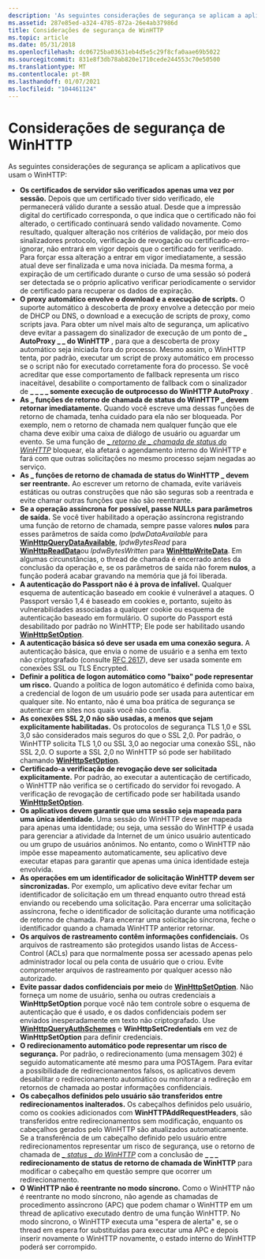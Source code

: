 ```yaml
---
description: 'As seguintes considerações de segurança se aplicam a aplicativos que usam WinHTTP: certificados de servidor são verificados apenas uma vez por sessão.'
ms.assetid: 287e85ed-a324-4785-872a-26e4ab37986d
title: Considerações de segurança de WinHTTP
ms.topic: article
ms.date: 05/31/2018
ms.openlocfilehash: dc06725ba03631eb4d5e5c29f8cfa0aae69b5022
ms.sourcegitcommit: 831e8f3db78ab820e1710cede244553c70e50500
ms.translationtype: MT
ms.contentlocale: pt-BR
ms.lasthandoff: 01/07/2021
ms.locfileid: "104461124"
---
```

# <a name="winhttp-security-considerations"></a>Considerações de segurança de WinHTTP

As seguintes considerações de segurança se aplicam a aplicativos que usam o WinHTTP:

-   **Os certificados de servidor são verificados apenas uma vez por sessão.** Depois que um certificado tiver sido verificado, ele permanecerá válido durante a sessão atual. Desde que a impressão digital do certificado corresponda, o que indica que o certificado não foi alterado, o certificado continuará sendo validado novamente. Como resultado, qualquer alteração nos critérios de validação, por meio dos sinalizadores protocolo, verificação de revogação ou certificado-erro-ignorar, não entrará em vigor depois que o certificado for verificado. Para forçar essa alteração a entrar em vigor imediatamente, a sessão atual deve ser finalizada e uma nova iniciada. Da mesma forma, a expiração de um certificado durante o curso de uma sessão só poderá ser detectada se o próprio aplicativo verificar periodicamente o servidor de certificado para recuperar os dados de expiração.
-   **O proxy automático envolve o download e a execução de scripts.** O suporte automático à descoberta de proxy envolve a detecção por meio de DHCP ou DNS, o download e a execução de scripts de proxy, como scripts java. Para obter um nível mais alto de segurança, um aplicativo deve evitar a passagem do sinalizador de execução de um ponto de **\_ AutoProxy \_ \_ do WinHTTP** , para que a descoberta de proxy automático seja iniciada fora do processo. Mesmo assim, o WinHTTP tenta, por padrão, executar um script de proxy automático em processo se o script não for executado corretamente fora do processo. Se você acreditar que esse comportamento de fallback representa um risco inaceitável, desabilite o comportamento de fallback com o sinalizador de **\_ \_ \_ \_ somente execução de outprocesso do WinHTTP AutoProxy** .
-   **As \_ funções de retorno de chamada de status do WinHTTP \_ devem retornar imediatamente.** Quando você escreve uma dessas funções de retorno de chamada, tenha cuidado para ela não ser bloqueada. Por exemplo, nem o retorno de chamada nem qualquer função que ele chama deve exibir uma caixa de diálogo de usuário ou aguardar um evento. Se uma função de [*\_ retorno de \_ chamada de status do WinHTTP*](/windows/win32/api/winhttp/nc-winhttp-winhttp_status_callback) bloquear, ela afetará o agendamento interno do WinHTTP e fará com que outras solicitações no mesmo processo sejam negadas ao serviço.
-   **As \_ funções de retorno de chamada de status do WinHTTP \_ devem ser reentrante.** Ao escrever um retorno de chamada, evite variáveis estáticas ou outras construções que não são seguras sob a reentrada e evite chamar outras funções que não são reentrante.
-   **Se a operação assíncrona for possível, passe NULLs para parâmetros de saída.** Se você tiver habilitado a operação assíncrona registrando uma função de retorno de chamada, sempre passe valores **nulos** para esses parâmetros de saída como *lpdwDataAvailable* para [**WinHttpQueryDataAvailable**](/windows/desktop/api/Winhttp/nf-winhttp-winhttpquerydataavailable), *lpdwBytesRead* para [**WinHttpReadData**](/windows/desktop/api/Winhttp/nf-winhttp-winhttpreaddata)ou *lpdwBytesWritten* para [**WinHttpWriteData**](/windows/desktop/api/Winhttp/nf-winhttp-winhttpwritedata). Em algumas circunstâncias, o thread de chamada é encerrado antes da conclusão da operação e, se os parâmetros de saída não forem **nulos**, a função poderá acabar gravando na memória que já foi liberada.
-   **A autenticação do Passport não é à prova de infalível.** Qualquer esquema de autenticação baseado em cookie é vulnerável a ataques. O Passport versão 1,4 é baseado em cookies e, portanto, sujeito às vulnerabilidades associadas a qualquer cookie ou esquema de autenticação baseado em formulário. O suporte do Passport está desabilitado por padrão no WinHTTP; Ele pode ser habilitado usando [**WinHttpSetOption**](/windows/desktop/api/Winhttp/nf-winhttp-winhttpsetoption).
-   **A autenticação básica só deve ser usada em uma conexão segura.** A autenticação básica, que envia o nome de usuário e a senha em texto não criptografado (consulte [RFC 2617](https://www.ietf.org/rfc/rfc2617.txt)), deve ser usada somente em conexões SSL ou TLS Encrypted.
-   **Definir a política de logon automático como "baixo" pode representar um risco.** Quando a política de logon automático é definida como baixa, a credencial de logon de um usuário pode ser usada para autenticar em qualquer site. No entanto, não é uma boa prática de segurança se autenticar em sites nos quais você não confia.
-   **As conexões SSL 2,0 não são usadas, a menos que sejam explicitamente habilitadas.** Os protocolos de segurança TLS 1,0 e SSL 3,0 são considerados mais seguros do que o SSL 2,0. Por padrão, o WinHTTP solicita TLS 1,0 ou SSL 3,0 ao negociar uma conexão SSL, não SSL 2,0. O suporte a SSL 2,0 no WinHTTP só pode ser habilitado chamando [**WinHttpSetOption**](/windows/desktop/api/Winhttp/nf-winhttp-winhttpsetoption).
-   **Certificado-a verificação de revogação deve ser solicitada explicitamente.** Por padrão, ao executar a autenticação de certificado, o WinHTTP não verifica se o certificado do servidor foi revogado. A verificação de revogação de certificado pode ser habilitada usando [**WinHttpSetOption**](/windows/desktop/api/Winhttp/nf-winhttp-winhttpsetoption).
-   **Os aplicativos devem garantir que uma sessão seja mapeada para uma única identidade.** Uma sessão do WinHTTP deve ser mapeada para apenas uma identidade; ou seja, uma sessão do WinHTTP é usada para gerenciar a atividade da Internet de um único usuário autenticado ou um grupo de usuários anônimos. No entanto, como o WinHTTP não impõe esse mapeamento automaticamente, seu aplicativo deve executar etapas para garantir que apenas uma única identidade esteja envolvida.
-   **As operações em um identificador de solicitação WinHTTP devem ser sincronizadas.** Por exemplo, um aplicativo deve evitar fechar um identificador de solicitação em um thread enquanto outro thread está enviando ou recebendo uma solicitação. Para encerrar uma solicitação assíncrona, feche o identificador de solicitação durante uma notificação de retorno de chamada. Para encerrar uma solicitação síncrona, feche o identificador quando a chamada WinHTTP anterior retornar.
-   **Os arquivos de rastreamento contêm informações confidenciais.** Os arquivos de rastreamento são protegidos usando listas de Access-Control (ACLs) para que normalmente possa ser acessado apenas pelo administrador local ou pela conta de usuário que o criou. Evite comprometer arquivos de rastreamento por qualquer acesso não autorizado.
-   **Evite passar dados confidenciais por meio** de [**WinHttpSetOption**](/windows/desktop/api/Winhttp/nf-winhttp-winhttpsetoption). Não forneça um nome de usuário, senha ou outras credenciais a **WinHttpSetOption** porque você não tem controle sobre o esquema de autenticação que é usado, e os dados confidenciais podem ser enviados inesperadamente em texto não criptografado. Use [**WinHttpQueryAuthSchemes**](/windows/desktop/api/Winhttp/nf-winhttp-winhttpqueryauthschemes) e **WinHttpSetCredentials** em vez de **WinHttpSetOption** para definir credenciais.
-   **O redirecionamento automático pode representar um risco de segurança.** Por padrão, o redirecionamento (uma mensagem 302) é seguido automaticamente até mesmo para uma POSTAgem. Para evitar a possibilidade de redirecionamentos falsos, os aplicativos devem desabilitar o redirecionamento automático ou monitorar a redireção em retornos de chamada ao postar informações confidenciais.
-   **Os cabeçalhos definidos pelo usuário são transferidos entre redirecionamentos inalterados.** Os cabeçalhos definidos pelo usuário, como os cookies adicionados com **WinHTTPAddRequestHeaders**, são transferidos entre redirecionamentos sem modificação, enquanto os cabeçalhos gerados pelo WinHTTP são atualizados automaticamente. Se a transferência de um cabeçalho definido pelo usuário entre redirecionamentos representar um risco de segurança, use o retorno de chamada de [*\_ status \_ do WinHTTP*](/windows/win32/api/winhttp/nc-winhttp-winhttp_status_callback) com a conclusão de **\_ \_ \_ redirecionamento de status de retorno de chamada de WinHTTP** para modificar o cabeçalho em questão sempre que ocorrer um redirecionamento.
-   **O WinHTTP não é reentrante no modo síncrono.** Como o WinHTTP não é reentrante no modo síncrono, não agende as chamadas de procedimento assíncrono (APC) que podem chamar o WinHTTP em um thread de aplicativo executado dentro de uma função WinHTTP. No modo síncrono, o WinHTTP executa uma "espera de alerta" e, se o thread em espera for substituídas para executar uma APC e depois inserir novamente o WinHTTP novamente, o estado interno do WinHTTP poderá ser corrompido.

 

 
